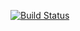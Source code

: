[![Build Status](https://travis-ci.org/kabundege/way-farer.svg?branch=develop)](https://travis-ci.org/kabundege/way-farer)

